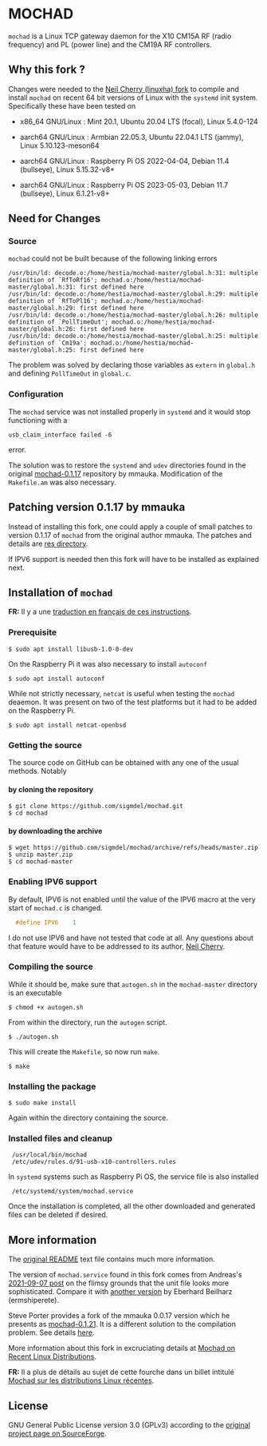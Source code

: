 # MOCHAD

`mochad` is a Linux TCP gateway daemon for the X10 CM15A RF (radio frequency) and
PL (power line) and the CM19A RF controllers. 


## Why this fork ?

Changes were needed to the [Neil Cherry (linuxha) fork](https://github.com/linuxha/mochad) to compile and install `mochad` on recent 64 bit versions of Linux with the `systemd` init system. Specifically these have been tested on 

- x86_64 GNU/Linux : Mint 20.1, Ubuntu 20.04 LTS (focal), Linux 5.4.0-124

- aarch64 GNU/Linux : Armbian 22.05.3, Ubuntu 22.04.1 LTS (jammy), Linux 5.10.123-meson64 

- aarch64 GNU/Linux : Raspberry Pi OS 2022-04-04, Debian 11.4 (bullseye), Linux 5.15.32-v8+

- aarch64 GNU/Linux : Raspberry Pi OS 2023-05-03, Debian 11.7 (bullseye), Linux 6.1.21-v8+

## Need for Changes

### Source

`mochad` could not be built because of the following linking errors

    /usr/bin/ld: decode.o:/home/hestia/mochad-master/global.h:31: multiple definition of `RfToRf16'; mochad.o:/home/hestia/mochad-master/global.h:31: first defined here
    /usr/bin/ld: decode.o:/home/hestia/mochad-master/global.h:29: multiple definition of `RfToPl16'; mochad.o:/home/hestia/mochad-master/global.h:29: first defined here
    /usr/bin/ld: decode.o:/home/hestia/mochad-master/global.h:26: multiple definition of `PollTimeOut'; mochad.o:/home/hestia/mochad-master/global.h:26: first defined here
    /usr/bin/ld: decode.o:/home/hestia/mochad-master/global.h:25: multiple definition of `Cm19a'; mochad.o:/home/hestia/mochad-master/global.h:25: first defined here

The problem was solved by declaring those variables as `extern` in `global.h` and defining `PollTimeOut` in `global.c`.

### Configuration

The `mochad` service was not installed properly in `systemd` and it would stop functioning with a 

    usb_claim_interface failed -6

error. 

The solution was to restore the `systemd` and `udev` directories found in the original [mochad-0.1.17](https://sourceforge.net/projects/mochad/files/) repository by mmauka. Modification of the `Makefile.am` was also necessary.

## Patching version 0.1.17 by mmauka

Instead of installing this fork, one could apply a couple of small patches to version 0.1.17 of `mochad` from the original author mmauka. The patches and details are [res directory](res/README.md).  

If IPV6 support is needed then this fork will have to be installed as explained next.

## Installation of `mochad`

**FR:** Il y a une [traduction en français de ces instructions](https://sigmdel.ca/michel/ha/domoticz/mochad_on_recent_linux_distro_fr.html#installation). 


### Prerequisite

    $ sudo apt install libusb-1.0-0-dev

On the Raspberry Pi it was also necessary to install `autoconf`

    $ sudo apt install autoconf

While not strictly necessary, `netcat` is useful when testing the `mochad` deaemon. It was present on two of the test platforms but it had to be added on the Raspberry Pi.    

    $ sudo apt install netcat-openbsd

### Getting the source

The source code on GitHub can be obtained with any one of the usual methods. Notably

#### by cloning the repository

    $ git clone https://github.com/sigmdel/mochad.git
    $ cd mochad


#### by downloading the archive

    $ wget https://github.com/sigmdel/mochad/archive/refs/heads/master.zip
    $ unzip master.zip
    $ cd mochad-master
   

### Enabling IPV6 support

By default, IPV6 is not enabled until the value of the IPV6 macro at the very start of `mochad.c` is changed.

```c
  #define IPV6    1
```
I do not use IPV6 and have not tested that code at all. Any questions about that feature would have to be addressed to its author, [Neil Cherry](https://github.com/linuxha/mochad).

### Compiling the source

While it should be, make sure that `autogen.sh` in the `mochad-master` directory is an executable

    $ chmod +x autogen.sh 

From within the directory, run the `autogen` script.

    $ ./autogen.sh

This will create the `Makefile`, so now run `make`.


    $ make


### Installing the package

    $ sudo make install

Again within the directory containing the source.

### Installed files and cleanup

     /usr/local/bin/mochad
     /etc/udev/rules.d/91-usb-x10-controllers.rules


In `systemd` systems such as Raspberry Pi OS, the service file is also installed

     /etc/systemd/system/mochad.service 


Once the installation is completed, all the other downloaded and generated files can be deleted if desired.

## More information

The [original README](README) text file contains much more information.

The version of `mochad.service` found in this fork comes from Andreas's [2021-09-07 post](https://sourceforge.net/p/mochad/discussion/1320002/thread/764dd1ce44/#76e9) on the flimsy grounds that the unit file looks more sophisticated. Compare it with [another version](https://github.com/ermshiperete/mochad/blob/master/systemd/mochad.service) by Eberhard Beilharz (ermshiperete).

Steve Porter provides a fork of the mmauka 0.0.17 version which he presents as [mochad-0.1.21](https://sourceforge.net/p/mochad/discussion/1320002/thread/9e758b6afc/7c52/attachment/mochad-0.1.21.tgz). It is a different solution to the compilation problem. See details [here](https://sourceforge.net/p/mochad/discussion/1320002/thread/9e758b6afc/).

More information about this fork in excruciating details at [Mochad on Recent Linux Distributions](https://sigmdel.ca/michel/ha/domoticz/mochad_on_recent_linux_distro_en.html).

**FR:** Il a plus de détails au sujet de cette fourche dans un billet intitulé [Mochad sur les distributions Linux récentes](https://sigmdel.ca/michel/ha/domoticz/mochad_on_recent_linux_distro_fr.html). 

## License

GNU General Public License version 3.0 (GPLv3) according to the [original project page on SourceForge](https://sourceforge.net/projects/mochad/).
